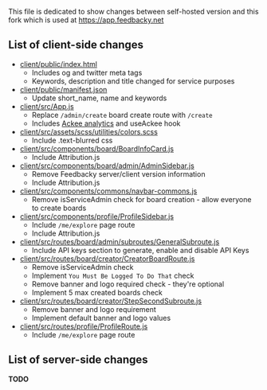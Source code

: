 This file is dedicated to show changes between self-hosted version and this fork which is used at https://app.feedbacky.net

## List of client-side changes
* [client/public/index.html](https://github.com/Feedbacky/feedbacky-project/blob/master/client/public/index.html)
    * Includes og and twitter meta tags
    * Keywords, description and title changed for service purposes
* [client/public/manifest.json](https://github.com/Feedbacky/feedbacky-project/blob/master/client/public/manifest.json)
    * Update short_name, name and keywords
* [client/src/App.js](https://github.com/Feedbacky/feedbacky-project/blob/master/client/src/App.js)
    * Replace `/admin/create` board create route with `/create`
    * Includes [Ackee analytics](https://github.com/electerious/Ackee) and useAckee hook
* [client/src/assets/scss/utilities/colors.scss](https://github.com/Feedbacky/feedbacky-project/blob/master/client/src/assets/scss/utilities/colors.scss)
    * Include .text-blurred css
* [client/src/components/board/BoardInfoCard.js](https://github.com/Feedbacky/feedbacky-project/blob/master/client/src/components/board/BoardInfoCard.js)
    * Include Attribution.js
* [client/src/components/board/admin/AdminSidebar.js](https://github.com/Feedbacky/feedbacky-project/blob/master/client/src/components/board/admin/AdminSidebar.js)
    * Remove Feedbacky server/client version information
    * Include Attribution.js
* [client/src/components/commons/navbar-commons.js](https://github.com/Feedbacky/feedbacky-project/blob/master/client/src/components/commons/navbar-commons.js)
    * Remove isServiceAdmin check for board creation - allow everyone to create boards
* [client/src/components/profile/ProfileSidebar.js](https://github.com/Feedbacky/feedbacky-project/blob/master/client/src/components/profile/ProfileSidebar.js)
    * Include `/me/explore` page route
    * Include Attribution.js
* [client/src/routes/board/admin/subroutes/GeneralSubroute.js](https://github.com/Feedbacky/feedbacky-project/blob/master/client/src/routes/board/admin/subroutes/GeneralSubroute.js)
    * Include API keys section to generate, enable and disable API Keys
* [client/src/routes/board/creator/CreatorBoardRoute.js](https://github.com/Feedbacky/feedbacky-project/blob/master/client/src/routes/board/creator/CreatorBoardRoute.js)
    * Remove isServiceAdmin check
    * Implement `You Must Be Logged To Do That` check
    * Remove banner and logo required check - they're optional
    * Implement 5 max created boards check
* [client/src/routes/board/creator/StepSecondSubroute.js](https://github.com/Feedbacky/feedbacky-project/blob/master/client/src/routes/board/creator/StepSecondSubroute.js)
    * Remove banner and logo requirement
    * Implement default banner and logo values
* [client/src/routes/profile/ProfileRoute.js](https://github.com/Feedbacky/feedbacky-project/blob/master/client/src/routes/profile/ProfileRoute.js)
    * Include `/me/explore` page route

## List of server-side changes
**TODO**